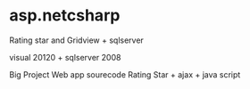 # asp.netcsharp
Rating star  and  Gridview + sqlserver

visual 20120 + sqlserver 2008

Big Project Web app
sourecode Rating Star + ajax + java script
